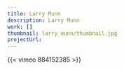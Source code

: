 ```yaml
---
title: Larry Munn
description: Larry Munn
work: []
thumbnail: larry_munn/thumbnail.jpg
projectUrl:
---
```


{{< vimeo 884152385 >}}
